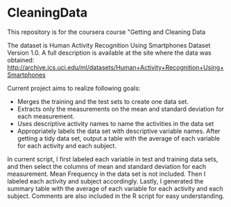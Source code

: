 # CleaningData
This repository is for the coursera course "Getting and Cleaning Data

The dataset is Human Activity Recognition Using Smartphones Dataset Version 1.0. A full description is available at the site where the data was obtained: 
http://archive.ics.uci.edu/ml/datasets/Human+Activity+Recognition+Using+Smartphones 


Current project aims to realize following goals:
* Merges the training and the test sets to create one data set.
* Extracts only the measurements on the mean and standard deviation for each measurement. 
* Uses descriptive activity names to name the activities in the data set
* Appropriately labels the data set with descriptive variable names. 
After getting a tidy data set, output a table with the average of each variable for each activity and each subject. 


In current script, I first labeled each variable in test and training data sets, and then select the columns of mean and standard deviation for each measurement. Mean Frequency in the data set is not included. Then I labeled each activity and subject accordingly. Lastly, I generated the summary table with the average of each variable for each activity and each subject. 
Comments are also included in the R script for easy understanding. 
